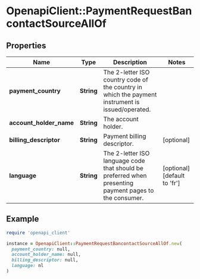 # OpenapiClient::PaymentRequestBancontactSourceAllOf

## Properties

| Name | Type | Description | Notes |
| ---- | ---- | ----------- | ----- |
| **payment_country** | **String** | The 2-letter ISO country code of the country in which the payment instrument is issued/operated. |  |
| **account_holder_name** | **String** | The account holder. |  |
| **billing_descriptor** | **String** | Payment billing descriptor. | [optional] |
| **language** | **String** | The 2-letter ISO language code that should be preferred when presenting payment pages to the consumer. | [optional][default to &#39;fr&#39;] |

## Example

```ruby
require 'openapi_client'

instance = OpenapiClient::PaymentRequestBancontactSourceAllOf.new(
  payment_country: null,
  account_holder_name: null,
  billing_descriptor: null,
  language: nl
)
```

